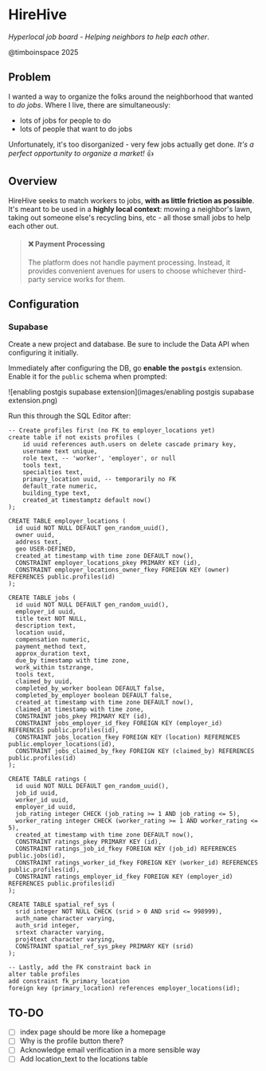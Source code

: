 # HireHive

*Hyperlocal job board - Helping neighbors to help each other*.

@timboinspace 2025



## Problem

I wanted a way to organize the folks around the neighborhood that wanted to *do jobs*. Where I live, there are simultaneously:

- lots of jobs for people to do 
- lots of people that want to do jobs

Unfortunately, it's too disorganized - very few jobs actually get done. *It's a perfect opportunity to organize a market!* :thumbsup:



## Overview

HireHive seeks to match workers to jobs, **with as little friction as possible**. It's meant to be used in a **highly local context**: mowing a neighbor's lawn, taking out someone else's recycling bins, etc - all those small jobs to help each other out. 

> #### :x: Payment Processing
>
> The platform does not handle payment processing. Instead, it provides convenient avenues for users to choose whichever third-party service works for them. 



## Configuration

### Supabase

Create a new project and database. Be sure to include the Data API when configuring it initially. 

Immediately after configuring the DB, go **enable** **the** **`postgis`** extension. Enable it for the `public` schema when prompted:

![enabling postgis supabase extension](images/enabling postgis supabase extension.png)

Run this through the SQL Editor after:

```postgresql
-- Create profiles first (no FK to employer_locations yet)
create table if not exists profiles (
    id uuid references auth.users on delete cascade primary key,
    username text unique,
    role text, -- 'worker', 'employer', or null
    tools text,
    specialties text,
    primary_location uuid, -- temporarily no FK
    default_rate numeric,
    building_type text,
    created_at timestamptz default now()
);

CREATE TABLE employer_locations (
  id uuid NOT NULL DEFAULT gen_random_uuid(),
  owner uuid,
  address text,
  geo USER-DEFINED,
  created_at timestamp with time zone DEFAULT now(),
  CONSTRAINT employer_locations_pkey PRIMARY KEY (id),
  CONSTRAINT employer_locations_owner_fkey FOREIGN KEY (owner) REFERENCES public.profiles(id)
);

CREATE TABLE jobs (
  id uuid NOT NULL DEFAULT gen_random_uuid(),
  employer_id uuid,
  title text NOT NULL,
  description text,
  location uuid,
  compensation numeric,
  payment_method text,
  approx_duration text,
  due_by timestamp with time zone,
  work_within tstzrange,
  tools text,
  claimed_by uuid,
  completed_by_worker boolean DEFAULT false,
  completed_by_employer boolean DEFAULT false,
  created_at timestamp with time zone DEFAULT now(),
  claimed_at timestamp with time zone,
  CONSTRAINT jobs_pkey PRIMARY KEY (id),
  CONSTRAINT jobs_employer_id_fkey FOREIGN KEY (employer_id) REFERENCES public.profiles(id),
  CONSTRAINT jobs_location_fkey FOREIGN KEY (location) REFERENCES public.employer_locations(id),
  CONSTRAINT jobs_claimed_by_fkey FOREIGN KEY (claimed_by) REFERENCES public.profiles(id)
);

CREATE TABLE ratings (
  id uuid NOT NULL DEFAULT gen_random_uuid(),
  job_id uuid,
  worker_id uuid,
  employer_id uuid,
  job_rating integer CHECK (job_rating >= 1 AND job_rating <= 5),
  worker_rating integer CHECK (worker_rating >= 1 AND worker_rating <= 5),
  created_at timestamp with time zone DEFAULT now(),
  CONSTRAINT ratings_pkey PRIMARY KEY (id),
  CONSTRAINT ratings_job_id_fkey FOREIGN KEY (job_id) REFERENCES public.jobs(id),
  CONSTRAINT ratings_worker_id_fkey FOREIGN KEY (worker_id) REFERENCES public.profiles(id),
  CONSTRAINT ratings_employer_id_fkey FOREIGN KEY (employer_id) REFERENCES public.profiles(id)
);

CREATE TABLE spatial_ref_sys (
  srid integer NOT NULL CHECK (srid > 0 AND srid <= 998999),
  auth_name character varying,
  auth_srid integer,
  srtext character varying,
  proj4text character varying,
  CONSTRAINT spatial_ref_sys_pkey PRIMARY KEY (srid)
);

-- Lastly, add the FK constraint back in
alter table profiles
add constraint fk_primary_location
foreign key (primary_location) references employer_locations(id);
```





## TO-DO

- [ ] index page should be more like a homepage
- [ ] Why is the profile button there?
- [ ] Acknowledge email verification in a more sensible way
- [ ] Add location_text to the locations table
